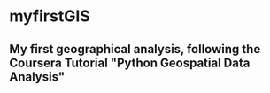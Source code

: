 # myfirstGIS

## My first geographical analysis, following the Coursera Tutorial "Python Geospatial Data Analysis"
